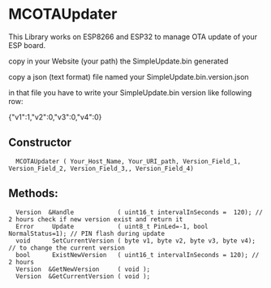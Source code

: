 # MCOTAUpdater
This Library works on ESP8266 and ESP32 to manage OTA update of your ESP board.

copy in your Website (your path) the SimpleUpdate.bin generated

copy a json (text format) file named your SimpleUpdate.bin.version.json

in that file you have to write your SimpleUpdate.bin version like following row:

{"v1":1,"v2":0,"v3":0,"v4":0}

## Constructor
```
  MCOTAUpdater ( Your_Host_Name, Your_URI_path, Version_Field_1, Version_Field_2, Version_Field_3,, Version_Field_4)
```

## Methods:
```
  Version  &Handle            ( uint16_t intervalInSeconds =  120); // 2 hours check if new version exist and return it
  Error     Update            ( uint8_t PinLed=-1, bool NormalStatus=1); // PIN flash during update
  void      SetCurrentVersion ( byte v1, byte v2, byte v3, byte v4); // to change the current version
  bool      ExistNewVersion   ( uint16_t intervalInSeconds = 120); // 2 hours
  Version  &GetNewVersion     ( void );
  Version  &GetCurrentVersion ( void );
```
  
  
